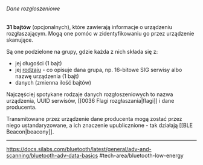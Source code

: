 ###### Dane rozgłoszeniowe
**31 bajtów** (opcjonalnych), które zawierają informacje o urządzeniu rozgłaszającym. Mogą one pomóc w zidentyfikowaniu go przez urządzenie skanujące. 

Są one podzielone na grupy, gdzie każda z nich składa się z:
- jej długości (1 bajt)
- jej [rodzaju](https://btprodspecificationrefs.blob.core.windows.net/assigned-numbers/Assigned%20Number%20Types/Generic%20Access%20Profile.pdf) - co opisuje dana grupa, np. 16-bitowe SIG serwisy albo nazwę urządzenia (1 bajt)
- danych (zmienna ilość bajtów)

Najczęściej spotykane rodzaje danych rozgłoszeniowych to nazwa urządzenia, UUID serwisów, [[0036 Flagi rozgłaszania|flagi]] i dane producenta.

Transmitowane przez urządzenie dane producenta mogą zostać przez niego ustandaryzowane, a ich znaczenie upublicznione - tak działają [[BLE Beacon|beacony]].

---
https://docs.silabs.com/bluetooth/latest/general/adv-and-scanning/bluetooth-adv-data-basics
#tech-area/bluetooth-low-energy 